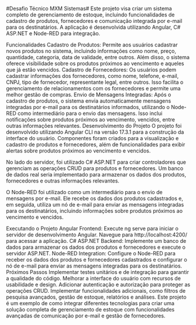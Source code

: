 #Desafio Técnico MXM Sistemas#
Este projeto visa criar um sistema completo de gerenciamento de estoque, incluindo funcionalidades de cadastro de produtos, fornecedores e comunicação integrada por e-mail para os destinatários. A aplicação é desenvolvida utilizando Angular, C# ASP.NET e Node-RED para integração.

Funcionalidades
Cadastro de Produtos: Permite aos usuários cadastrar novos produtos no sistema, incluindo informações como nome, preço, quantidade, categoria, data de validade, entre outros. Além disso, o sistema oferece visibilidade sobre os produtos próximos ao vencimento e aqueles que já estão vencidos.
Cadastro de Fornecedores: Os usuários podem cadastrar informações dos fornecedores, como nome, telefone, e-mail, CNPJ, tipo de fornecedor, representante legal, entre outros. Isso facilita o gerenciamento de relacionamentos com os fornecedores e permite uma melhor gestão de compras.
Envio de Mensagens Integradas: Após o cadastro de produtos, o sistema envia automaticamente mensagens integradas por e-mail para os destinatários informados, utilizando o Node-RED como intermediário para o envio das mensagens. Isso inclui notificações sobre produtos próximos ao vencimento, vencidos, entre outras informações relevantes.
Desenvolvimento do Projeto
O projeto foi desenvolvido utilizando Angular CLI na versão 17.3.1 para a construção da interface do usuário. Componentes foram criados para a visualização e cadastro de produtos e fornecedores, além de funcionalidades para exibir alertas sobre produtos próximos ao vencimento e vencidos.

No lado do servidor, foi utilizado C# ASP.NET para criar controladores que gerenciam as operações CRUD para produtos e fornecedores. Um banco de dados real seria implementado para armazenar os dados dos produtos, fornecedores e outras informações relevantes.

O Node-RED foi utilizado como um intermediário para o envio de mensagens por e-mail. Ele recebe os dados dos produtos cadastrados e, em seguida, utiliza um nó de e-mail para enviar as mensagens integradas para os destinatários, incluindo informações sobre produtos próximos ao vencimento e vencidos.

Executando o Projeto
Angular Frontend: Execute ng serve para iniciar o servidor de desenvolvimento Angular. Navegue para http://localhost:4200/ para acessar a aplicação.
C# ASP.NET Backend: Implemente um banco de dados para armazenar os dados dos produtos e fornecedores e execute o servidor ASP.NET.
Node-RED Integration: Configure o Node-RED para receber os dados dos produtos e fornecedores cadastrados e configurar o nó de e-mail para enviar as mensagens integradas para os destinatários.
Próximos Passos
Implementar testes unitários e de integração para garantir a qualidade do código.
Melhorar a interface do usuário com recursos de usabilidade e design.
Adicionar autenticação e autorização para proteger as operações CRUD.
Implementar funcionalidades adicionais, como filtros de pesquisa avançados, gestão de estoque, relatórios e análises.
Este projeto é um exemplo de como integrar diferentes tecnologias para criar uma solução completa de gerenciamento de estoque com funcionalidades avançadas de comunicação por e-mail e gestão de fornecedores.
